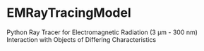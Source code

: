 # EMRayTracingModel
 Python Ray Tracer for Electromagnetic Radiation (3 μm - 300 nm) Interaction with Objects of Differing Characteristics
